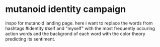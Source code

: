 # mutanoid identity campaign

inspo for mutanoid landing page. here i want to replace the words from hashtags #identity #self and "myself" with the most frequently occuring action words and the backgrond of each word with the color theory predicting its sentiment.
